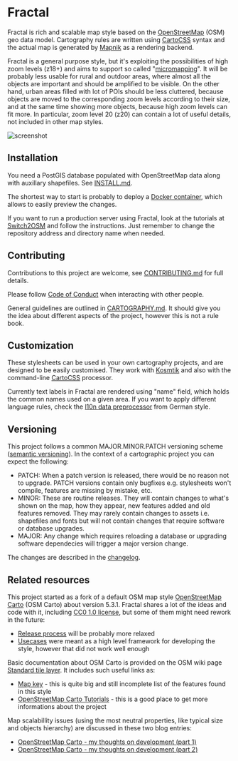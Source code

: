 # Fractal

Fractal is rich and scalable map style based on the 
[OpenStreetMap](https://www.openstreetmap.org) (OSM) geo data model. Cartography rules
are written using [CartoCSS](https://github.com/mapbox/carto) syntax and the actual
map is generated by [Mapnik](https://mapnik.org/) as a rendering backend.

Fractal is a general purpose style, but it's exploiting the possibilities of high zoom levels 
(z18+) and aims to support so called 
"[micromapping](https://wiki.openstreetmap.org/wiki/Micromapping)". It will be 
probably less usable for rural and outdoor areas, where almost all the objects are important
and should be amplified to be visible. On the other hand, urban areas filled with lot 
of POIs should be less cluttered, because objects are moved to the corresponding zoom 
levels according to their size, and at the same time showing more objects, because high
zoom levels can fit more. In particular, zoom level 20 (z20) can contain a lot of useful
details, not included in other map styles.

![screenshot](https://raw.github.com/openstreetmap-polska/fractal/master/preview.png)

## Installation

You need a PostGIS database populated with OpenStreetMap data along with auxillary 
shapefiles. See [INSTALL.md](INSTALL.md). 

The shortest way to start is probably to deploy a [Docker container](DOCKER.md), 
which allows to easily preview the changes.

If you want to run a production server using Fractal, look at the tutorials at
[Switch2OSM](https://switch2osm.org) and follow the instructions. Just remember to
change the repository address and directory name when needed.

## Contributing

Contributions to this project are welcome, see [CONTRIBUTING.md](CONTRIBUTING.md)
for full details.

Please follow [Code of Conduct](CODE_OF_CONDUCT.md) when interacting with
other people.

General guidelines are outlined in [CARTOGRAPHY.md](CARTOGRAPHY.md). It should
give you the idea about different aspects of the project, however this is not 
a rule book.

## Customization

These stylesheets can be used in your own cartography projects, and are designed
to be easily customised. They work with [Kosmtik](https://github.com/kosmtik/kosmtik)
and also with the command-line [CartoCSS](https://github.com/mapbox/carto) processor.

Currently text labels in Fractal are rendered using "name" field, which holds the common
names used on a given area. If you want to apply different language rules, check the 
[l10n data preprocessor](https://github.com/giggls/mapnik-german-l10n) from German style.

## Versioning

This project follows a common MAJOR.MINOR.PATCH versioning scheme
([semantic versioning](https://semver.org)). In the context of a cartographic 
project you can expect the following:

* PATCH: When a patch version is released, there would be no reason not to
  upgrade. PATCH versions contain only bugfixes e.g. stylesheets won't compile,
  features are missing by mistake, etc.
* MINOR: These are routine releases. They will contain changes to what's shown 
  on the map, how they appear, new features added and old features removed. 
  They may rarely contain changes to assets i.e. shapefiles and fonts but will 
  not contain changes that require software or database upgrades.
* MAJOR: Any change which requires reloading a database or upgrading software
  dependecies will trigger a major version change.

The changes are described in the [changelog](CHANGELOG.md).

## Related resources

This project started as a fork of a default OSM map style
[OpenStreetMap Carto](https://github.com/gravitystorm/openstreetmap-carto) 
(OSM Carto) about version 5.3.1. Fractal shares a lot of the ideas and code with it, 
including [CC0 1.0 license](LICENSE), but some of them might need rework 
in the future:

* [Release process](RELEASES.md) will be probably more relaxed
* [Usecases](USECASES.md) were meant as a high level framework for developing 
  the style, however that did not work well enough

Basic documentation about OSM Carto is provided on the OSM wiki page
[Standard tile layer](https://wiki.openstreetmap.org/wiki/Standard_tile_layer). 
It includes such useful links as:

* [Map key](https://wiki.openstreetmap.org/wiki/Standard_tile_layer/Key) - this is 
  quite big and still incomplete list of the features found in this style 
* [OpenStreetMap Carto Tutorials](https://ircama.github.io/osm-carto-tutorials/) -
  this is a good place to get more informations about the project
  
Map scalabillity issues (using the most neutral properties, like typical size 
and objects hierarchy) are discussed in these two blog entries:

* [OpenStreetMap Carto - my thoughts on development (part 1)](https://www.openstreetmap.org/user/kocio/diary/44769)
* [OpenStreetMap Carto - my thoughts on development (part 2)](https://www.openstreetmap.org/user/kocio/diary/44852)
